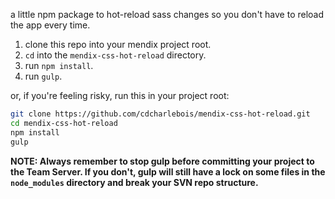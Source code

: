 a little npm package to hot-reload sass changes so you don't have to reload the app every time.

1. clone this repo into your mendix project root. 
2. `cd` into the `mendix-css-hot-reload` directory.
3. run `npm install`.
4. run `gulp`.

or, if you're feeling risky, run this in your project root:
```sh
git clone https://github.com/cdcharlebois/mendix-css-hot-reload.git
cd mendix-css-hot-reload 
npm install 
gulp
```

**NOTE: Always remember to stop gulp before committing your project to the Team Server. If you don't, gulp will still have a lock on some files in the `node_modules` directory and break your SVN repo structure.**
